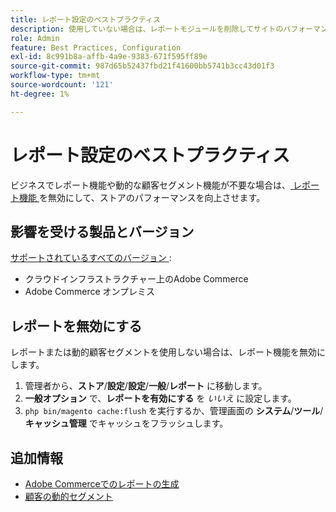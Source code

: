 ```yaml
---
title: レポート設定のベストプラクティス
description: 使用していない場合は、レポートモジュールを削除してサイトのパフォーマンスを最適化します。
role: Admin
feature: Best Practices, Configuration
exl-id: 8c991b8a-affb-4a9e-9383-671f595ff89e
source-git-commit: 987d65b52437fbd21f41600bb5741b3cc43d01f3
workflow-type: tm+mt
source-wordcount: '121'
ht-degree: 1%

---
```


# レポート設定のベストプラクティス

ビジネスでレポート機能や動的な顧客セグメント機能が不要な場合は、[ レポート機能 ](https://experienceleague.adobe.com/en/docs/commerce-admin/config/general/reports) を無効にして、ストアのパフォーマンスを向上させます。

## 影響を受ける製品とバージョン

[ サポートされているすべてのバージョン ](../../../release/versions.md):

- クラウドインフラストラクチャー上のAdobe Commerce
- Adobe Commerce オンプレミス

## レポートを無効にする

レポートまたは動的顧客セグメントを使用しない場合は、レポート機能を無効にします。

1. 管理者から、**ストア**/**設定**/**設定**/**一般**/**レポート** に移動します。
1. **一般オプション** で、**レポートを有効にする** を *いいえ* に設定します。
1. `php bin/magento cache:flush` を実行するか、管理画面の **システム**/**ツール**/**キャッシュ管理** でキャッシュをフラッシュします。

## 追加情報

- [Adobe Commerceでのレポートの生成 ](https://experienceleague.adobe.com/en/docs/commerce-admin/start/reporting/reports-menu)
- [ 顧客の動的セグメント ](https://experienceleague.adobe.com/en/docs/commerce-admin/customers/segments/customer-segments)
